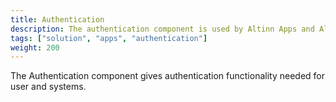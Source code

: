 ```yaml
---
title: Authentication
description: The authentication component is used by Altinn Apps and Altinn Platform to authenticate users and system
tags: ["solution", "apps", "authentication"]
weight: 200
---
```



The Authentication component gives authentication functionality needed for user and systems. 

